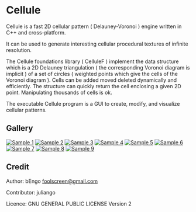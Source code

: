 # Cellule

Cellule is a fast 2D cellular pattern ( Delauney-Voronoi ) engine written in C++ and cross-platform. 

It can be used to generate interesting cellular procedural textures of infinite resolution.

The Cellule foundations library ( CelluleF ) implement the data structure which is a 2D Delauney triangulation ( the corresponding Voronoi diagram is implicit ) of a set of circles ( weighted points which give the cells of the Voronoi diagram ). 
Cells can be added moved deleted dynamically and efficiently. 
The structure can quickly return the cell enclosing a given 2D point. 
Manipulating thousands of cells is ok. 

The executable Cellule program is a GUI to create, modify, and visualize cellular patterns. 

## Gallery
[![Sample 1](https://juliango202.github.io/img/cellule/snap1_th.png)](https://juliango202.github.io/img/cellule/snap1.png)
[![Sample 2](https://juliango202.github.io/img/cellule/snap2_th.png)](https://juliango202.github.io/img/cellule/snap2.png)
[![Sample 3](https://juliango202.github.io/img/cellule/snap3_th.png)](https://juliango202.github.io/img/cellule/snap3.png)
[![Sample 4](https://juliango202.github.io/img/cellule/snap4_th.png)](https://juliango202.github.io/img/cellule/snap4.png)
[![Sample 5](https://juliango202.github.io/img/cellule/snap5_th.png)](https://juliango202.github.io/img/cellule/snap5.png)
[![Sample 6](https://juliango202.github.io/img/cellule/snap6_th.png)](https://juliango202.github.io/img/cellule/snap6.png)
[![Sample 7](https://juliango202.github.io/img/cellule/snap7_th.png)](https://juliango202.github.io/img/cellule/snap7.png)
[![Sample 8](https://juliango202.github.io/img/cellule/snap8_th.png)](https://juliango202.github.io/img/cellule/snap8.png)
[![Sample 9](https://juliango202.github.io/img/cellule/snap9_th.png)](https://juliango202.github.io/img/cellule/snap9.png)

## Credit
Author: bEngo  foolscreen@gmail.com

Contributor: juliango

Licence: GNU GENERAL PUBLIC LICENSE Version 2
